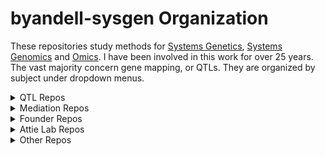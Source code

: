 # byandell-sysgen Organization

These repositories study methods for
[Systems Genetics](https://www.nature.com/articles/nrg3575),
[Systems Genomics](https://www.nature.com/articles/s41598-020-75400-2)
and 
[Omics](https://www.ncbi.nlm.nih.gov/books/NBK202165/).
I have been involved in this work for over 25 years.
The vast majority concern gene mapping, or QTLs.
They are organized by subject under dropdown menus.

<details>
<summary>QTL Repos</summary>
<br>

QTL stands for
[quantitative trait loci](https://www.nature.com/scitable/topicpage/quantitative-trait-locus-qtl-analysis-53904/),
which is also known as gene mapping.
Recent work builds on Karl Broman's
[R/qtl2](https://kbroman.org/qtl2/)
package,
offering [ggplot2](https://ggplot2.tidyverse.org/) functionality as well as deeper dives into 
[SNP](https://www.genome.gov/genetics-glossary/Single-Nucleotide-Polymorphisms)
patterns.
The `qtl2shiny` package provides a friendly interface to investigate local QTL behavior.
It draws on mediation repos found in another dropdown menu.
Earlier work builds on Broman's
[R/qtl](https://rqtl.org/)
package, and includes some useful features (notably hotspot analysis) not yet fully migrated to `R/qtl2`.
  
| repo | title | type |
| ---- | ----- | ----- |
| [`qtl2`](https://github.com/byandell-sysgen/qtl2) |QTL analysis software for high-dimensional data and complex cross designs | [Broman R/qtl2](https://kbroman.org/qtl2/) |
| [`qtl2fst`](https://github.com/byandell-sysgen/qtl2fst) | R/qtl2 package using fst to store genotype probabilities | [Broman R/qtl2fst]([https://kbroman.org/qtl2fst/](https://github.com/rqtl/qtl2fst)) |
| [`qtl2ggplot`](https://github.com/byandell-sysgen/qtl2ggplot) | Extension of R/qtl2plot to ggplot2 | R graphics |
| [`qtl2pattern`](https://github.com/byandell-sysgen/qtl2pattern) | Pattern support for R/qtl2 | R analysis |
| [`qtl2shiny`](https://github.com/byandell-sysgen/qtl2shiny) | Shiny app for R/qtl2 | R shiny |
| [`qtl2hot`](https://github.com/byandell-sysgen/qtl2hot) | Hot Spot Analysis with Qtl2 | R analysis in devel |
|||
| [`qtl`](https://github.com/byandell-sysgen/qtl) | Branch of Karl Broman's R/qtl | [Broman R/qtl](https://rqtl.org/) |
| [`qtlbim`](https://github.com/byandell-sysgen/qtlbim) | QTL Bayesian Interval Mapping | R analysis |
| [`qtlnet`](https://github.com/byandell-sysgen/qtlnet) | Infer QTL genetic architecture and causal network for set of correlated traits | R analysis |
| [`qtlhot`](https://github.com/byandell-sysgen/qtlhot) | QTL hotspot inference | R analysis |
| [`qtlbcsft`](https://github.com/byandell-sysgen/qtlbcsft) | Tools for testing QTL BCsFt calculations | R analysis |
| [`qtlyeast`](https://github.com/byandell-sysgen/qtlyeast) | QTL Analysis of Brem Kruglyak Yeast Data | R data |
  
</details>
<details>
<summary>Mediation Repos</summary>
<br>

Mediation repos build on the excellent work of
[Elias Chaibub Neto](https://www.linkedin.com/in/elias-chaibub-neto-a469913b/)
on causal model selection tests.
This is incorporated into the `qtl2shiny` app cited in the QTL dropdown menu.
  
| repo | title | type |
| ---- | ----- | ----- |
| [`intermediate`](https://github.com/byandell-sysgen/intermediate) | small R utility for mediation analysis | [Churchill Lab](https://github.com/churchill-lab/intermediate) |
| [`qtl2mediate`](https://github.com/byandell-sysgen/qtl2mediate) | Mediation using package qtl2 | R analysis |
| [`Tmem68`](https://github.com/byandell-sysgen/Tmem68) | Tmem68 mRNA Data example from Chick et al. 2016 | [Churchill Lab](https://github.com/churchill-lab/intermediate) |
| [`qtlcmst`](https://github.com/byandell-sysgen/qtlcmst) | QTL Causal Model Selection Tests | R analysis |
| [`CausalMST`](https://github.com/byandell-sysgen/CausalMST) | Causal Model Selection Hypothesis Tests | see `intermediate` and `qtl2mediate` |
| [`qdg`](https://github.com/byandell-sysgen/qdg) | QTL Directed Graphs | R analysis defunct? |
  
</details>
<details>
<summary>Founder Repos</summary>
<br>

These repos study the
[Collaborative Cross (CC)](https://www.nature.com/articles/ng1104-1133)
mouse founder lines.
See `foundr` for information about deployed shiny apps.
  
| repo | title | type |
| ---- | ----- | ----- |
| [`foundr`](https://github.com/byandell-sysgen/foundr) | Multiparent Founder Study Tools | R analysis |
| [`foundrShiny`](https://github.com/byandell-sysgen/foundrShiny) | Shiny app tools for foundr package | R shiny |
| [`foundrHarmony`](https://github.com/byandell-sysgen/foundrHarmony) | Harmonize data for foundr analysis and visualization | R tidy data |
| [`metabr`](https://github.com/byandell-sysgen/metabr) | Metabolite Data Processing | R analysis |
| [`modulr`](https://github.com/byandell-sysgen/modulr) | Trait Module Creation and Analysis | R analysis |
  
</details>
<details>
<summary>Attie Lab Repos</summary>
<br>

These repos are specific to collaboration with the
[Alan Attie Lab](https://attielab.biochem.wisc.edu/)
at UW-Madison Biochemistry.
This is part of a long-term collaboration (>25 years) that has inspired much of my work.
  
| repo | title | type |
| ---- | ----- | ----- |
| [`FounderDietStudy`](https://github.com/byandell-sysgen/FounderDietStudy) | Founder Diet Study Application | [Attie Lab](https://github.com/AttieLab-Systems-Genetics) |
| [`FounderCalciumStudy`](https://github.com/byandell-sysgen/FounderCalciumStudy) | Founder Calcium Study Application | [Attie Lab](https://github.com/AttieLab-Systems-Genetics) |
| [`DO_Diet`](https://github.com/byandell-sysgen/DO_Diet) | DO Diet Study Application | [Attie Lab](https://github.com/AttieLab-Systems-Genetics) |
| [`AttieDOv2`](https://github.com/byandell-sysgen/AttieDOv2) | Attie DO 500 Study Application | R tidy data |
  
</details>
<details>
<summary>Other Repos</summary>
<br>

These other repos include a workshop in Thailand in 2017 and various projects that have not moved forward.
  
| repo | title | type |
| ---- | ----- | ----- |
| [`PlantSysGen`](https://github.com/byandell-sysgen/PlantSysGen) | Thailand Plant Systems Genetics Workshop 2017 | R analysis |
| [`thailand`](https://github.com/byandell-sysgen/thailand) | Thailand Plant Systems Genetics Workshop 2017 | HTML presentation |
|||
| [`qtl2rmd`](https://github.com/byandell-sysgen/qtl2rmd) | Rmarkdown for qtl2 analyses | R analysis defunct? |
| [`qtl2feather`](https://github.com/byandell-sysgen/qtl2feather) | R/qtl2 package using feather to store genotype probabilities | R analysis defunct? |
| [`CCSanger`](https://github.com/byandell-sysgen/CCSanger) | Pull Sanger features for CC founder strains | R analysis defunct? |
| [`qtl2biome`](https://github.com/byandell-sysgen/qtl2biome) | R/qtl2 package for microbiome data analysis | R early stages |
| [`Rbiodalliance`](https://github.com/byandell-sysgen/Rbiodalliance) | R wrapper for biodalliance.org | R analysis defunct? |
| `qtlview`](https://github.com/byandell-sysgen/qtlview) | Utilities to view QTL results on the Web | R graphics defunct? |
